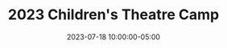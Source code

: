 ---
date: 2023-07-18 10:00:00-05:00
dates: 10:00 am every day from Jul 17 2023 to Jul 21 2023
draft: false
durationMinutes: 160
title: 2023 Children's Theatre Camp
---